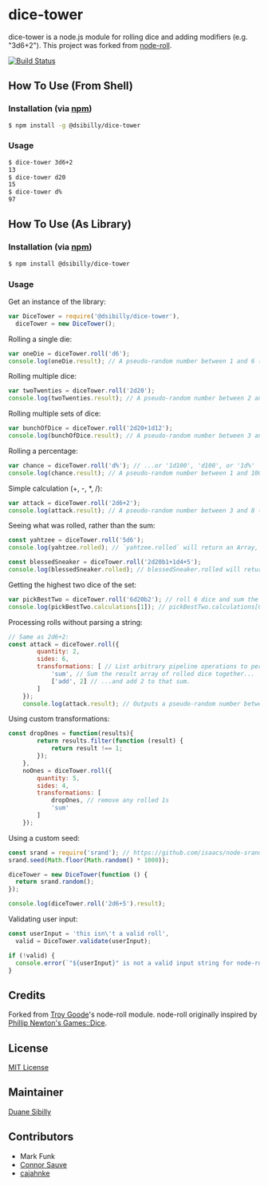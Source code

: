 # dice-tower

dice-tower is a node.js module for rolling dice and adding modifiers (e.g. "3d6+2"). This project was forked from [node-roll](https://github.com/troygoode/node-roll).

[![Build Status](https://travis-ci.org/dsibilly/node-roll.svg?branch=master)](https://travis-ci.org/dsibilly/node-roll)

## How To Use (From Shell)

### Installation (via [npm](https://npmjs.org/package/dice-tower))

```bash
$ npm install -g @dsibilly/dice-tower
```

### Usage

```bash
$ dice-tower 3d6+2
13
$ dice-tower d20
15
$ dice-tower d%
97
```

## How To Use (As Library)

### Installation (via [npm](https://npmjs.org/package/dice-tower))

```bash
$ npm install @dsibilly/dice-tower
```

### Usage

Get an instance of the library:

```javascript
var DiceTower = require('@dsibilly/dice-tower'),
  diceTower = new DiceTower();
```

Rolling a single die:

```javascript
var oneDie = diceTower.roll('d6');
console.log(oneDie.result); // A pseudo-random number between 1 and 6 (inclusive)
```

Rolling multiple dice:

```javascript
var twoTwenties = diceTower.roll('2d20');
console.log(twoTwenties.result); // A pseudo-random number between 2 and 40 (inclusive)
```

Rolling multiple sets of dice:

```javascript
var bunchOfDice = diceTower.roll('2d20+1d12');
console.log(bunchOfDice.result); // A pseudo-random number between 3 and 52 (inclusive)
```

Rolling a percentage:

```javascript
var chance = diceTower.roll('d%'); // ...or '1d100', 'd100', or '1d%'
console.log(chance.result); // A pseudo-random number between 1 and 100 (inclusive)
```

Simple calculation (+, -, *, /):

```javascript
var attack = diceTower.roll('2d6+2');
console.log(attack.result); // A pseudo-random number between 3 and 8 (inclusive)
```

Seeing what was rolled, rather than the sum:

```javascript
const yahtzee = diceTower.roll('5d6');
console.log(yahtzee.rolled); // `yahtzee.rolled` will return an Array, e.g. [5, 2, 4, 6, 1]

const blessedSneaker = diceTower.roll('2d20b1+1d4+5');
console.log(blessedSneaker.rolled); // blessedSneaker.rolled will return an Array containing an Array for each component that is a roll of the dice, in the order in which they occurred, e.g. [[19,3],[1]]
```

Getting the highest two dice of the set:

```javascript
var pickBestTwo = diceTower.roll('6d20b2'); // roll 6 dice and sum the 2 highest results
console.log(pickBestTwo.calculations[1]); // pickBestTwo.calculations[0] is the same as .result, .calculations[1] is prior to the sum operation
```

Processing rolls without parsing a string:

```javascript
// Same as 2d6+2:
const attack = diceTower.roll({
        quantity: 2,
        sides: 6,
        transformations: [ // List arbitrary pipeline operations to perform on the result.
            'sum', // Sum the result array of rolled dice together...
            ['add', 2] // ...and add 2 to that sum.
        ]
    });
    console.log(attack.result); // Outputs a pseudo-random number between 4 and 14, inclusive.
```

Using custom transformations:

```javascript
const dropOnes = function(results){
        return results.filter(function (result) {
            return result !== 1;
        });
    },
    noOnes = diceTower.roll({
        quantity: 5,
        sides: 4,
        transformations: [
            dropOnes, // remove any rolled 1s
            'sum'
        ]
    });
```

Using a custom seed:

```javascript
const srand = require('srand'); // https://github.com/isaacs/node-srand
srand.seed(Math.floor(Math.random() * 1000));

diceTower = new DiceTower(function () {
  return srand.random();
});

console.log(diceTower.roll('2d6+5').result);
```

Validating user input:

```javascript
const userInput = 'this isn\'t a valid roll',
  valid = DiceTower.validate(userInput);

if (!valid) {
  console.error(`"${userInput}" is not a valid input string for node-roll!`);
}
```

## Credits
Forked from [Troy Goode](https://github.com/TroyGoode/)'s node-roll module.
node-roll originally inspired by [Phillip Newton's Games::Dice](http://search.cpan.org/~pne/Games-Dice-0.02/Dice.pm).

## License
[MIT License](http://www.opensource.org/licenses/mit-license.php)

## Maintainer
[Duane Sibilly](https://github.com/dsibilly/)

## Contributors
- Mark Funk
- [Connor Sauve](https://github.com/csauve/)
- [cajahnke](https://github.com/cajahnke/)
